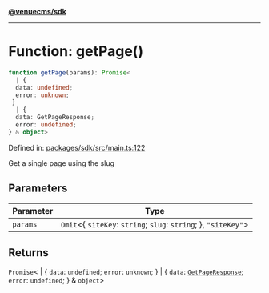 [**@venuecms/sdk**](../Index.md)

***

# Function: getPage()

```ts
function getPage(params): Promise<
  | {
  data: undefined;
  error: unknown;
 }
  | {
  data: GetPageResponse;
  error: undefined;
} & object>
```

Defined in: [packages/sdk/src/main.ts:122](https://github.com/venuecms/sdk/blob/00916d9de8c08ea7e3c8bf71381675389f602827/packages/sdk/src/main.ts#L122)

Get a single page using the slug

## Parameters

| Parameter | Type |
| ------ | ------ |
| `params` | `Omit`\<\{ `siteKey`: `string`; `slug`: `string`; \}, `"siteKey"`\> |

## Returns

`Promise`\<
  \| \{
  `data`: `undefined`;
  `error`: `unknown`;
 \}
  \| \{
  `data`: [`GetPageResponse`](../type-aliases/GetPageResponse.md);
  `error`: `undefined`;
 \} & `object`\>

